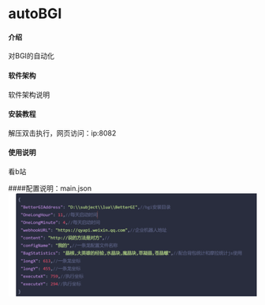 # autoBGI

#### 介绍
对BGI的自动化

#### 软件架构
软件架构说明


#### 安装教程
解压双击执行，网页访问：ip:8082

#### 使用说明

看b站

####配置说明：main.json
![输入图片说明](20e8450de0b7ec843a51790f1a3321c1.png)
